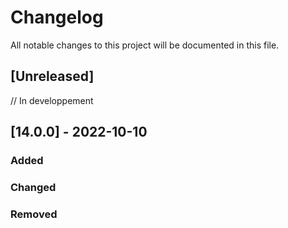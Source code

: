 # Changelog

All notable changes to this project will be documented in this file.

## [Unreleased]
// In developpement

## [14.0.0] - 2022-10-10

### Added

### Changed

### Removed